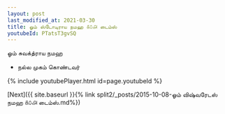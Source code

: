 ```yaml
---
layout: post
last_modified_at: 2021-03-30
title: ஓம் ஸ்டோடிராய நமஹ ௧௦௮ டைம்ஸ்
youtubeId: PTatsT3gvSQ
---
```

 
 
 ஓம் சுவக்த்ராய நமஹ  
 
 -  நல்ல முகம் கொண்டவர் 
 
  
 
  
 
 
 
 
 
 


{% include youtubePlayer.html id=page.youtubeId %}
 
[Next]({{ site.baseurl }}{% link  split2/_posts/2015-10-08-ஓம் விஷ்வரேடஸ் நமஹ ௧௦௮ டைம்ஸ்.md%})
 
